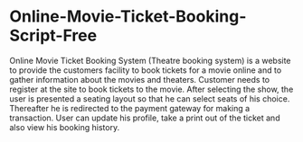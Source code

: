 # Online-Movie-Ticket-Booking-Script-Free
Online Movie Ticket Booking System (Theatre booking system) is a website to provide the customers facility to book tickets for a movie online and to gather information about the movies and theaters. Customer needs to register at the site to book tickets to the movie. After selecting the show, the user is presented a seating layout so that he can select seats of his choice. Thereafter he is redirected to the payment gateway for making a transaction. User can update his profile, take a print out of the ticket and also view his booking history.
